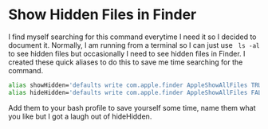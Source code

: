 # Show Hidden Files in Finder

I find myself searching for this command everytime I need it so I decided to document it. Normally, I am running from a terminal so I can just use
<code> ls -al </code> to see hidden files but occasionally I need to see hidden files in Finder. I created these quick aliases to do this to save me time
searching for the command.

```bash
alias showHidden='defaults write com.apple.finder AppleShowAllFiles TRUE; killall Finder'
alias hideHidden='defaults write com.apple.finder AppleShowAllFiles FALSE; killall Finder'
```

Add them to your bash profile to save yourself some time, name them what you like but I got a laugh out of hideHidden.
